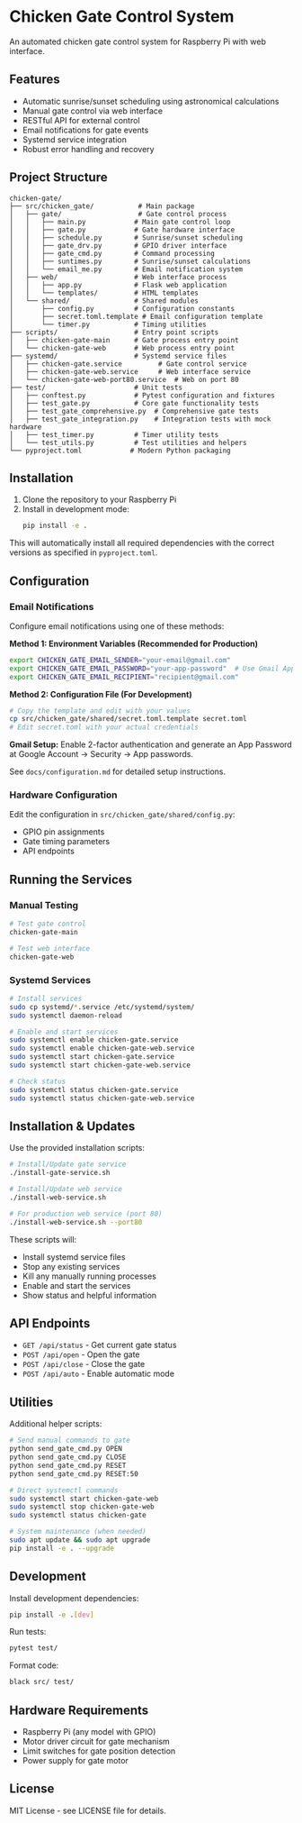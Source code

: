 # Chicken Gate Control System

An automated chicken gate control system for Raspberry Pi with web interface.

## Features

- Automatic sunrise/sunset scheduling using astronomical calculations
- Manual gate control via web interface
- RESTful API for external control
- Email notifications for gate events
- Systemd service integration
- Robust error handling and recovery

## Project Structure

```
chicken-gate/
├── src/chicken_gate/           # Main package
│   ├── gate/                   # Gate control process
│   │   ├── main.py            # Main gate control loop
│   │   ├── gate.py            # Gate hardware interface
│   │   ├── schedule.py        # Sunrise/sunset scheduling
│   │   ├── gate_drv.py        # GPIO driver interface
│   │   ├── gate_cmd.py        # Command processing
│   │   ├── suntimes.py        # Sunrise/sunset calculations
│   │   └── email_me.py        # Email notification system
│   ├── web/                   # Web interface process
│   │   ├── app.py             # Flask web application
│   │   └── templates/         # HTML templates
│   └── shared/                # Shared modules
│       ├── config.py          # Configuration constants
│       ├── secret.toml.template # Email configuration template
│       └── timer.py           # Timing utilities
├── scripts/                   # Entry point scripts
│   ├── chicken-gate-main      # Gate process entry point
│   └── chicken-gate-web       # Web process entry point
├── systemd/                   # Systemd service files
│   ├── chicken-gate.service         # Gate control service
│   ├── chicken-gate-web.service     # Web interface service
│   └── chicken-gate-web-port80.service  # Web on port 80
├── test/                      # Unit tests
│   ├── conftest.py            # Pytest configuration and fixtures
│   ├── test_gate.py           # Core gate functionality tests
│   ├── test_gate_comprehensive.py  # Comprehensive gate tests
│   ├── test_gate_integration.py    # Integration tests with mock hardware
│   ├── test_timer.py          # Timer utility tests
│   └── test_utils.py          # Test utilities and helpers
└── pyproject.toml            # Modern Python packaging
```

## Installation

1. Clone the repository to your Raspberry Pi
2. Install in development mode:
   ```bash
   pip install -e .
   ```

This will automatically install all required dependencies with the correct versions as specified in `pyproject.toml`.

## Configuration

### Email Notifications

Configure email notifications using one of these methods:

**Method 1: Environment Variables (Recommended for Production)**

```bash
export CHICKEN_GATE_EMAIL_SENDER="your-email@gmail.com"
export CHICKEN_GATE_EMAIL_PASSWORD="your-app-password"  # Use Gmail App Password
export CHICKEN_GATE_EMAIL_RECIPIENT="recipient@gmail.com"
```

**Method 2: Configuration File (For Development)**

```bash
# Copy the template and edit with your values
cp src/chicken_gate/shared/secret.toml.template secret.toml
# Edit secret.toml with your actual credentials
```

**Gmail Setup:** Enable 2-factor authentication and generate an App Password at Google Account → Security → App passwords.

See `docs/configuration.md` for detailed setup instructions.

### Hardware Configuration

Edit the configuration in `src/chicken_gate/shared/config.py`:

- GPIO pin assignments
- Gate timing parameters
- API endpoints

## Running the Services

### Manual Testing

```bash
# Test gate control
chicken-gate-main

# Test web interface
chicken-gate-web
```

### Systemd Services

```bash
# Install services
sudo cp systemd/*.service /etc/systemd/system/
sudo systemctl daemon-reload

# Enable and start services
sudo systemctl enable chicken-gate.service
sudo systemctl enable chicken-gate-web.service
sudo systemctl start chicken-gate.service
sudo systemctl start chicken-gate-web.service

# Check status
sudo systemctl status chicken-gate.service
sudo systemctl status chicken-gate-web.service
```

## Installation & Updates

Use the provided installation scripts:

```bash
# Install/Update gate service
./install-gate-service.sh

# Install/Update web service
./install-web-service.sh

# For production web service (port 80)
./install-web-service.sh --port80
```

These scripts will:

- Install systemd service files
- Stop any existing services
- Kill any manually running processes
- Enable and start the services
- Show status and helpful information

## API Endpoints

- `GET /api/status` - Get current gate status
- `POST /api/open` - Open the gate
- `POST /api/close` - Close the gate
- `POST /api/auto` - Enable automatic mode

## Utilities

Additional helper scripts:

```bash
# Send manual commands to gate
python send_gate_cmd.py OPEN
python send_gate_cmd.py CLOSE
python send_gate_cmd.py RESET
python send_gate_cmd.py RESET:50

# Direct systemctl commands
sudo systemctl start chicken-gate-web
sudo systemctl stop chicken-gate-web
sudo systemctl status chicken-gate

# System maintenance (when needed)
sudo apt update && sudo apt upgrade
pip install -e . --upgrade
```

## Development

Install development dependencies:

```bash
pip install -e .[dev]
```

Run tests:

```bash
pytest test/
```

Format code:

```bash
black src/ test/
```

## Hardware Requirements

- Raspberry Pi (any model with GPIO)
- Motor driver circuit for gate mechanism
- Limit switches for gate position detection
- Power supply for gate motor

## License

MIT License - see LICENSE file for details.
